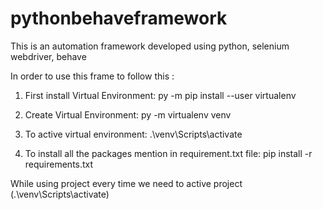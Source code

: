
# pythonbehaveframework
This is an automation framework developed using python, selenium webdriver, behave

In order to use this frame to follow this :

1. First install Virtual Environment:
py -m pip install --user virtualenv

2. Create Virtual Environment:
py -m virtualenv venv

3. To active virtual environment:
.\venv\Scripts\activate

4. To install all the packages mention in requirement.txt file: 
pip install -r requirements.txt

While using project every time we need to active project (.\venv\Scripts\activate)

